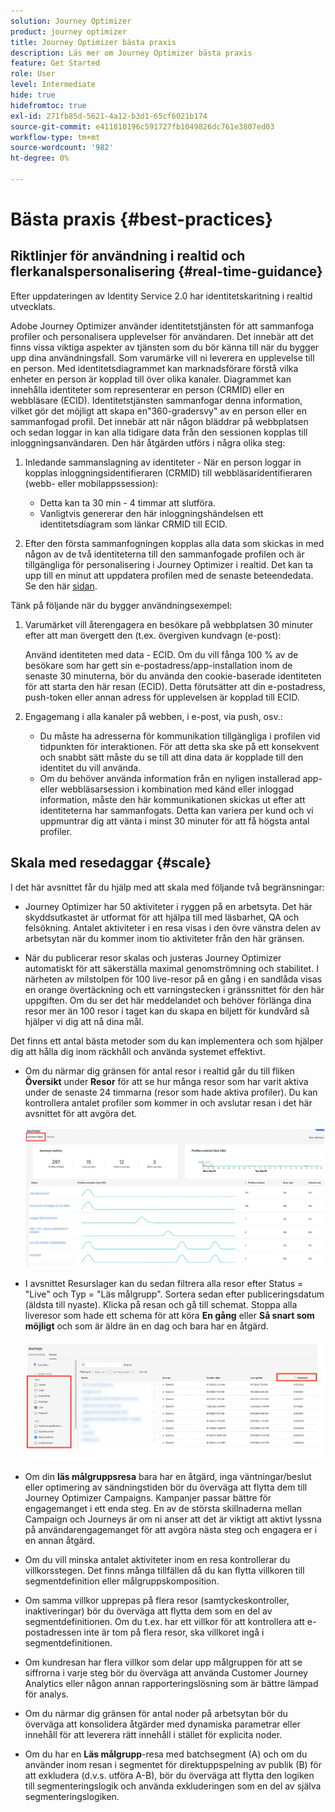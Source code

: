 ```yaml
---
solution: Journey Optimizer
product: journey optimizer
title: Journey Optimizer bästa praxis
description: Läs mer om Journey Optimizer bästa praxis
feature: Get Started
role: User
level: Intermediate
hide: true
hidefromtoc: true
exl-id: 271fb85d-5621-4a12-b3d1-65cf6021b174
source-git-commit: e411810196c591727fb1049826dc761e3807ed03
workflow-type: tm+mt
source-wordcount: '982'
ht-degree: 0%

---
```


# Bästa praxis {#best-practices}

## Riktlinjer för användning i realtid och flerkanalspersonalisering {#real-time-guidance}

Efter uppdateringen av Identity Service 2.0 har identitetskaritning i realtid utvecklats.

Adobe Journey Optimizer använder identitetstjänsten för att sammanfoga profiler och personalisera upplevelser för användaren. Det innebär att det finns vissa viktiga aspekter av tjänsten som du bör känna till när du bygger upp dina användningsfall. Som varumärke vill ni leverera en upplevelse till en person. Med identitetsdiagrammet kan marknadsförare förstå vilka enheter en person är kopplad till över olika kanaler. Diagrammet kan innehålla identiteter som representerar en person (CRMID) eller en webbläsare (ECID). Identitetstjänsten sammanfogar denna information, vilket gör det möjligt att skapa en&quot;360-gradersvy&quot; av en person eller en sammanfogad profil. Det innebär att när någon bläddrar på webbplatsen och sedan loggar in kan alla tidigare data från den sessionen kopplas till inloggningsanvändaren. Den här åtgärden utförs i några olika steg:

1. Inledande sammanslagning av identiteter - När en person loggar in kopplas inloggningsidentifieraren (CRMID) till webbläsaridentifieraren (webb- eller mobilappssession):

   * Detta kan ta 30 min - 4 timmar att slutföra.
   * Vanligtvis genererar den här inloggningshändelsen ett identitetsdiagram som länkar CRMID till ECID.

1. Efter den första sammanfogningen kopplas alla data som skickas in med någon av de två identiteterna till den sammanfogade profilen och är tillgängliga för personalisering i Journey Optimizer i realtid. Det kan ta upp till en minut att uppdatera profilen med de senaste beteendedata. Se den här [sidan](https://experienceleague.adobe.com/docs/experience-platform/ingestion/streaming/overview.html?lang=sv).

Tänk på följande när du bygger användningsexempel:

1. Varumärket vill återengagera en besökare på webbplatsen 30 minuter efter att man övergett den (t.ex. övergiven kundvagn (e-post):

   Använd identiteten med data - ECID. Om du vill fånga 100 % av de besökare som har gett sin e-postadress/app-installation inom de senaste 30 minuterna, bör du använda den cookie-baserade identiteten för att starta den här resan (ECID). Detta förutsätter att din e-postadress, push-token eller annan adress för upplevelsen är kopplad till ECID.

1. Engagemang i alla kanaler på webben, i e-post, via push, osv.:

   * Du måste ha adresserna för kommunikation tillgängliga i profilen vid tidpunkten för interaktionen. För att detta ska ske på ett konsekvent och snabbt sätt måste du se till att dina data är kopplade till den identitet du vill använda.
   * Om du behöver använda information från en nyligen installerad app- eller webbläsarsession i kombination med känd eller inloggad information, måste den här kommunikationen skickas ut efter att identiteterna har sammanfogats. Detta kan variera per kund och vi uppmuntrar dig att vänta i minst 30 minuter för att få högsta antal profiler.

## Skala med resedaggar {#scale}

I det här avsnittet får du hjälp med att skala med följande två begränsningar:

* Journey Optimizer har 50 aktiviteter i ryggen på en arbetsyta. Det här skyddsutkastet är utformat för att hjälpa till med läsbarhet, QA och felsökning. Antalet aktiviteter i en resa visas i den övre vänstra delen av arbetsytan när du kommer inom tio aktiviteter från den här gränsen.

* När du publicerar resor skalas och justeras Journey Optimizer automatiskt för att säkerställa maximal genomströmning och stabilitet. I närheten av milstolpen för 100 live-resor på en gång i en sandlåda visas en orange övertäckning och ett varningstecken i gränssnittet för den här uppgiften. Om du ser det här meddelandet och behöver förlänga dina resor mer än 100 resor i taget kan du skapa en biljett för kundvård så hjälper vi dig att nå dina mål.

Det finns ett antal bästa metoder som du kan implementera och som hjälper dig att hålla dig inom räckhåll och använda systemet effektivt.

* Om du närmar dig gränsen för antal resor i realtid går du till fliken **Översikt** under **Resor** för att se hur många resor som har varit aktiva under de senaste 24 timmarna (resor som hade aktiva profiler). Du kan kontrollera antalet profiler som kommer in och avslutar resan i det här avsnittet för att avgöra det.

  ![](assets/journey-guardrails2.png)

* I avsnittet Resurslager kan du sedan filtrera alla resor efter Status = &quot;Live&quot; och Typ = &quot;Läs målgrupp&quot;. Sortera sedan efter publiceringsdatum (äldsta till nyaste). Klicka på resan och gå till schemat. Stoppa alla liveresor som hade ett schema för att köra **En gång** eller **Så snart som möjligt** och som är äldre än en dag och bara har en åtgärd.

  ![](assets/journey-guardrails1.png)

* Om din **läs målgruppsresa** bara har en åtgärd, inga väntningar/beslut eller optimering av sändningstiden bör du överväga att flytta dem till Journey Optimizer Campaigns. Kampanjer passar bättre för engagemanget i ett enda steg. En av de största skillnaderna mellan Campaign och Journeys är om ni anser att det är viktigt att aktivt lyssna på användarengagemanget för att avgöra nästa steg och engagera er i en annan åtgärd.
* Om du vill minska antalet aktiviteter inom en resa kontrollerar du villkorsstegen. Det finns många tillfällen då du kan flytta villkoren till segmentdefinition eller målgruppskomposition.
* Om samma villkor upprepas på flera resor (samtyckeskontroller, inaktiveringar) bör du överväga att flytta dem som en del av segmentdefinitionen. Om du t.ex. har ett villkor för att kontrollera att e-postadressen inte är tom på flera resor, ska villkoret ingå i segmentdefinitionen.
* Om kundresan har flera villkor som delar upp målgruppen för att se siffrorna i varje steg bör du överväga att använda Customer Journey Analytics eller någon annan rapporteringslösning som är bättre lämpad för analys.
* Om du närmar dig gränsen för antal noder på arbetsytan bör du överväga att konsolidera åtgärder med dynamiska parametrar eller innehåll för att leverera rätt innehåll i stället för explicita noder.

* Om du har en **Läs målgrupp**-resa med batchsegment (A) och om du använder inom resan i segmentet för direktuppspelning av publik (B) för att exkludera (d.v.s. utföra A-B), bör du överväga att flytta den logiken till segmenteringslogik och använda exkluderingen som en del av själva segmenteringslogiken.